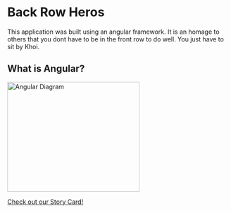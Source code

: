 # Back Row Heros

This application was built using an angular framework.
It is an homage to others that you dont have to be in the front row to do well.
You just have to sit by Khoi.

## What is Angular?
<img src="https://www.ngdevelop.tech/wp-content/uploads/2017/12/Angular_Architecture.png" alt="Angular Diagram" style="height: 250px; width:300px;"/>

[Check out our Story Card!](https://gist.github.com/tgwisdom/a3ed88718e4b0d9567435fa448f34730 "Our Gist!")
